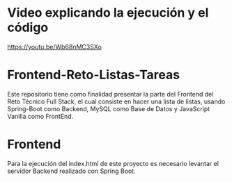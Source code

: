 # Video explicando la ejecución y el código
https://youtu.be/Wb68nMC3SXo

# Frontend-Reto-Listas-Tareas
Este repositorio tiene como finalidad presentar la parte del Frontend del Reto Técnico Full Stack, el cual consiste en hacer una lista de listas, usando Spring-Boot como Backend, MySQL como Base de Datos y JavaScript Vanilla como FrontEnd.

# Frontend
Para la ejecución del index.html de este proyecto es necesario levantar el servidor Backend realizado con Spring Boot.  
